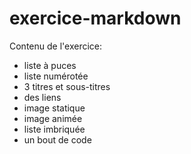 # exercice-markdown

Contenu de l'exercice:

* liste à puces
* liste numérotée
* 3 titres et sous-titres
* des liens
* image statique
* image animée
* liste imbriquée
* un bout de code


